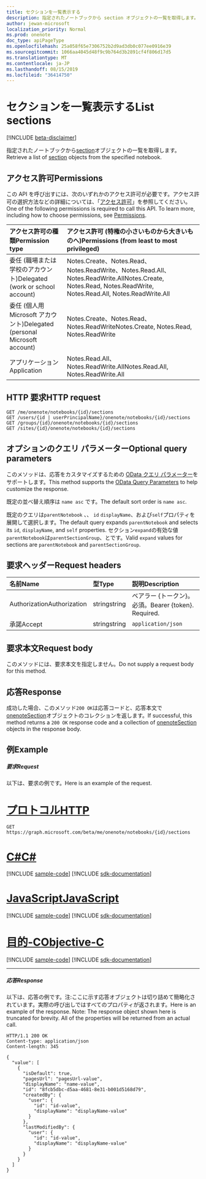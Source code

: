 ```yaml
---
title: セクションを一覧表示する
description: 指定されたノートブックから section オブジェクトの一覧を取得します。
author: jewan-microsoft
localization_priority: Normal
ms.prod: onenote
doc_type: apiPageType
ms.openlocfilehash: 25a058f65e7306752b2d9ad3db0c077ee0916e39
ms.sourcegitcommit: 1066aa4045d48f9c9b764d3b2891cf4f806d17d5
ms.translationtype: MT
ms.contentlocale: ja-JP
ms.lasthandoff: 08/15/2019
ms.locfileid: "36414750"
---
```

# <a name="list-sections"></a><span data-ttu-id="b452b-103">セクションを一覧表示する</span><span class="sxs-lookup"><span data-stu-id="b452b-103">List sections</span></span>

[!INCLUDE [beta-disclaimer](../../includes/beta-disclaimer.md)]

<span data-ttu-id="b452b-104">指定されたノートブックから[section](../resources/onenotesection.md)オブジェクトの一覧を取得します。</span><span class="sxs-lookup"><span data-stu-id="b452b-104">Retrieve a list of [section](../resources/onenotesection.md) objects from the specified notebook.</span></span>
## <a name="permissions"></a><span data-ttu-id="b452b-105">アクセス許可</span><span class="sxs-lookup"><span data-stu-id="b452b-105">Permissions</span></span>
<span data-ttu-id="b452b-p101">この API を呼び出すには、次のいずれかのアクセス許可が必要です。アクセス許可の選択方法などの詳細については、「[アクセス許可](/graph/permissions-reference)」を参照してください。</span><span class="sxs-lookup"><span data-stu-id="b452b-p101">One of the following permissions is required to call this API. To learn more, including how to choose permissions, see [Permissions](/graph/permissions-reference).</span></span>

|<span data-ttu-id="b452b-108">アクセス許可の種類</span><span class="sxs-lookup"><span data-stu-id="b452b-108">Permission type</span></span>      | <span data-ttu-id="b452b-109">アクセス許可 (特権の小さいものから大きいものへ)</span><span class="sxs-lookup"><span data-stu-id="b452b-109">Permissions (from least to most privileged)</span></span>              |
|:--------------------|:---------------------------------------------------------|
|<span data-ttu-id="b452b-110">委任 (職場または学校のアカウント)</span><span class="sxs-lookup"><span data-stu-id="b452b-110">Delegated (work or school account)</span></span> | <span data-ttu-id="b452b-111">Notes.Create、Notes.Read、Notes.ReadWrite、Notes.Read.All、Notes.ReadWrite.All</span><span class="sxs-lookup"><span data-stu-id="b452b-111">Notes.Create, Notes.Read, Notes.ReadWrite, Notes.Read.All, Notes.ReadWrite.All</span></span>    |
|<span data-ttu-id="b452b-112">委任 (個人用 Microsoft アカウント)</span><span class="sxs-lookup"><span data-stu-id="b452b-112">Delegated (personal Microsoft account)</span></span> | <span data-ttu-id="b452b-113">Notes.Create、Notes.Read、Notes.ReadWrite</span><span class="sxs-lookup"><span data-stu-id="b452b-113">Notes.Create, Notes.Read, Notes.ReadWrite</span></span>    |
|<span data-ttu-id="b452b-114">アプリケーション</span><span class="sxs-lookup"><span data-stu-id="b452b-114">Application</span></span> | <span data-ttu-id="b452b-115">Notes.Read.All、Notes.ReadWrite.All</span><span class="sxs-lookup"><span data-stu-id="b452b-115">Notes.Read.All, Notes.ReadWrite.All</span></span> |

## <a name="http-request"></a><span data-ttu-id="b452b-116">HTTP 要求</span><span class="sxs-lookup"><span data-stu-id="b452b-116">HTTP request</span></span>
<!-- { "blockType": "ignored" } -->
```http
GET /me/onenote/notebooks/{id}/sections
GET /users/{id | userPrincipalName}/onenote/notebooks/{id}/sections
GET /groups/{id}/onenote/notebooks/{id}/sections
GET /sites/{id}/onenote/notebooks/{id}/sections
```
## <a name="optional-query-parameters"></a><span data-ttu-id="b452b-117">オプションのクエリ パラメーター</span><span class="sxs-lookup"><span data-stu-id="b452b-117">Optional query parameters</span></span>
<span data-ttu-id="b452b-118">このメソッドは、応答をカスタマイズするための [OData クエリ パラメーター](https://developer.microsoft.com/graph/docs/concepts/query_parameters)をサポートします。</span><span class="sxs-lookup"><span data-stu-id="b452b-118">This method supports the [OData Query Parameters](https://developer.microsoft.com/graph/docs/concepts/query_parameters) to help customize the response.</span></span>

<span data-ttu-id="b452b-119">既定の並べ替え順序は `name asc` です。</span><span class="sxs-lookup"><span data-stu-id="b452b-119">The default sort order is `name asc`.</span></span>

<span data-ttu-id="b452b-120">既定のクエリは`parentNotebook` 、、 `id` `displayName`、および`self`プロパティを展開して選択します。</span><span class="sxs-lookup"><span data-stu-id="b452b-120">The default query expands `parentNotebook` and selects its `id`, `displayName`, and `self` properties.</span></span> <span data-ttu-id="b452b-121">セクション`expand`の有効な値`parentNotebook`は`parentSectionGroup`、とです。</span><span class="sxs-lookup"><span data-stu-id="b452b-121">Valid `expand` values for sections are `parentNotebook` and `parentSectionGroup`.</span></span>


## <a name="request-headers"></a><span data-ttu-id="b452b-122">要求ヘッダー</span><span class="sxs-lookup"><span data-stu-id="b452b-122">Request headers</span></span>
| <span data-ttu-id="b452b-123">名前</span><span class="sxs-lookup"><span data-stu-id="b452b-123">Name</span></span>       | <span data-ttu-id="b452b-124">型</span><span class="sxs-lookup"><span data-stu-id="b452b-124">Type</span></span> | <span data-ttu-id="b452b-125">説明</span><span class="sxs-lookup"><span data-stu-id="b452b-125">Description</span></span>|
|:-----------|:------|:----------|
| <span data-ttu-id="b452b-126">Authorization</span><span class="sxs-lookup"><span data-stu-id="b452b-126">Authorization</span></span>  | <span data-ttu-id="b452b-127">string</span><span class="sxs-lookup"><span data-stu-id="b452b-127">string</span></span>  | <span data-ttu-id="b452b-p103">ベアラー {トークン}。必須。</span><span class="sxs-lookup"><span data-stu-id="b452b-p103">Bearer {token}. Required.</span></span> |
| <span data-ttu-id="b452b-130">承諾</span><span class="sxs-lookup"><span data-stu-id="b452b-130">Accept</span></span> | <span data-ttu-id="b452b-131">string</span><span class="sxs-lookup"><span data-stu-id="b452b-131">string</span></span> | `application/json` |

## <a name="request-body"></a><span data-ttu-id="b452b-132">要求本文</span><span class="sxs-lookup"><span data-stu-id="b452b-132">Request body</span></span>
<span data-ttu-id="b452b-133">このメソッドには、要求本文を指定しません。</span><span class="sxs-lookup"><span data-stu-id="b452b-133">Do not supply a request body for this method.</span></span>

## <a name="response"></a><span data-ttu-id="b452b-134">応答</span><span class="sxs-lookup"><span data-stu-id="b452b-134">Response</span></span>

<span data-ttu-id="b452b-135">成功した場合、このメソッド`200 OK`は応答コードと、応答本文で[onenoteSection](../resources/onenotesection.md)オブジェクトのコレクションを返します。</span><span class="sxs-lookup"><span data-stu-id="b452b-135">If successful, this method returns a `200 OK` response code and a collection of [onenoteSection](../resources/onenotesection.md) objects in the response body.</span></span>
## <a name="example"></a><span data-ttu-id="b452b-136">例</span><span class="sxs-lookup"><span data-stu-id="b452b-136">Example</span></span>
##### <a name="request"></a><span data-ttu-id="b452b-137">要求</span><span class="sxs-lookup"><span data-stu-id="b452b-137">Request</span></span>
<span data-ttu-id="b452b-138">以下は、要求の例です。</span><span class="sxs-lookup"><span data-stu-id="b452b-138">Here is an example of the request.</span></span>

# <a name="httptabhttp"></a>[<span data-ttu-id="b452b-139">プロトコル</span><span class="sxs-lookup"><span data-stu-id="b452b-139">HTTP</span></span>](#tab/http)
<!-- {
  "blockType": "request",
  "name": "notebook_get_sections"
}-->
```http
GET https://graph.microsoft.com/beta/me/onenote/notebooks/{id}/sections
```
# <a name="ctabcsharp"></a>[<span data-ttu-id="b452b-140">C#</span><span class="sxs-lookup"><span data-stu-id="b452b-140">C#</span></span>](#tab/csharp)
[!INCLUDE [sample-code](../includes/snippets/csharp/notebook-get-sections-csharp-snippets.md)]
[!INCLUDE [sdk-documentation](../includes/snippets/snippets-sdk-documentation-link.md)]

# <a name="javascripttabjavascript"></a>[<span data-ttu-id="b452b-141">JavaScript</span><span class="sxs-lookup"><span data-stu-id="b452b-141">JavaScript</span></span>](#tab/javascript)
[!INCLUDE [sample-code](../includes/snippets/javascript/notebook-get-sections-javascript-snippets.md)]
[!INCLUDE [sdk-documentation](../includes/snippets/snippets-sdk-documentation-link.md)]

# <a name="objective-ctabobjc"></a>[<span data-ttu-id="b452b-142">目的-C</span><span class="sxs-lookup"><span data-stu-id="b452b-142">Objective-C</span></span>](#tab/objc)
[!INCLUDE [sample-code](../includes/snippets/objc/notebook-get-sections-objc-snippets.md)]
[!INCLUDE [sdk-documentation](../includes/snippets/snippets-sdk-documentation-link.md)]

---

##### <a name="response"></a><span data-ttu-id="b452b-143">応答</span><span class="sxs-lookup"><span data-stu-id="b452b-143">Response</span></span>
<span data-ttu-id="b452b-p104">以下は、応答の例です。注:ここに示す応答オブジェクトは切り詰めて簡略化されています。実際の呼び出しではすべてのプロパティが返されます。</span><span class="sxs-lookup"><span data-stu-id="b452b-p104">Here is an example of the response. Note: The response object shown here is truncated for brevity. All of the properties will be returned from an actual call.</span></span>
<!-- {
  "blockType": "response",
  "truncated": true,
  "@odata.type": "microsoft.graph.onenoteSection",
  "isCollection": true
} -->
```http
HTTP/1.1 200 OK
Content-type: application/json
Content-length: 345

{
  "value": [
    {
      "isDefault": true,
      "pagesUrl": "pagesUrl-value",
      "displayName": "name-value",
      "id": "8fcb5dbc-d5aa-4681-8e31-b001d5168d79",
      "createdBy": {
        "user": {
          "id": "id-value",
          "displayName": "displayName-value"
        }
      },
      "lastModifiedBy": {
        "user": {
          "id": "id-value",
          "displayName": "displayName-value"
        }
      }
    }
  ]
}
```

<!-- uuid: 8fcb5dbc-d5aa-4681-8e31-b001d5168d79
2015-10-25 14:57:30 UTC -->
<!--
{
  "type": "#page.annotation",
  "description": "List sections",
  "keywords": "",
  "section": "documentation",
  "tocPath": "",
  "suppressions": [
  ]
}
-->
